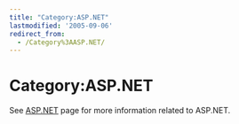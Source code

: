 ```yaml
---
title: "Category:ASP.NET"
lastmodified: '2005-09-06'
redirect_from:
  - /Category%3AASP.NET/
---
```


Category:ASP.NET
================

See [ASP.NET](/ASP.NET) page for more information related to ASP.NET.
